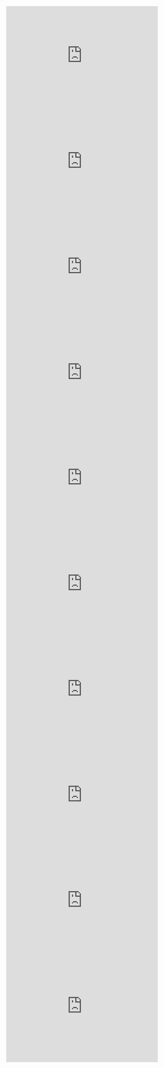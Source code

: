 <style>.embed-container { position: relative; padding-bottom: 56.25%; height: 0; overflow: hidden; max-width: 90%; } .embed-container iframe, .embed-container object, .embed-container embed { position: absolute; top: 0; left: 0; width: 90%; height: 100%; }</style>

<div class='embed-container'>
<iframe loading="lazy" src="https://www.youtube-nocookie.com/embed/Mh-spxKZ91o" frameborder="0" allow="accelerometer; autoplay; encrypted-media; gyroscope; picture-in-picture" allowfullscreen></iframe>
</div>

<div class='embed-container'>
<iframe loading="lazy" src="https://www.youtube-nocookie.com/embed/69YdL5qnHrg" frameborder="0" allow="accelerometer; autoplay; encrypted-media; gyroscope; picture-in-picture" allowfullscreen></iframe>
</div>

<div class='embed-container'>
<iframe loading="lazy" src="https://www.youtube-nocookie.com/embed/Q1xtlsnNzFM" frameborder="0" allow="accelerometer; autoplay; encrypted-media; gyroscope; picture-in-picture" allowfullscreen></iframe>
</div>

<div class='embed-container'>
<iframe loading="lazy" src="https://www.youtube-nocookie.com/embed/EMxaIlzPNDc" frameborder="0" allow="accelerometer; autoplay; encrypted-media; gyroscope; picture-in-picture" allowfullscreen></iframe>
</div>

<div class='embed-container'>
<iframe loading="lazy" src="https://www.youtube-nocookie.com/embed/L_N2WHy3JgY" frameborder="0" allow="accelerometer; autoplay; encrypted-media; gyroscope; picture-in-picture" allowfullscreen></iframe>
</div>

<div class='embed-container'>
<iframe loading="lazy" src="https://www.youtube-nocookie.com/embed/lSnWNtM9GkE" frameborder="0" allow="accelerometer; autoplay; encrypted-media; gyroscope; picture-in-picture" allowfullscreen></iframe>
</div>

<div class='embed-container'>
<iframe loading="lazy" src="https://www.youtube-nocookie.com/embed/1MXkauMFinY" frameborder="0" allow="accelerometer; autoplay; encrypted-media; gyroscope; picture-in-picture" allowfullscreen></iframe>
</div>

<div class='embed-container'>
<iframe loading="lazy" src="https://www.youtube-nocookie.com/embed/CqVQGKUeWUw" frameborder="0" allow="accelerometer; autoplay; encrypted-media; gyroscope; picture-in-picture" allowfullscreen></iframe>
</div>

<div class='embed-container'>
<iframe loading="lazy" src="https://www.youtube-nocookie.com/embed/OxqFpN0-sHA" frameborder="0" allow="accelerometer; autoplay; encrypted-media; gyroscope; picture-in-picture" allowfullscreen></iframe>
</div>

<div class='embed-container'>
<iframe loading="lazy" src="https://www.youtube-nocookie.com/embed/rW9ZBy0KTj8" frameborder="0" allow="accelerometer; autoplay; encrypted-media; gyroscope; picture-in-picture" allowfullscreen></iframe>
</div>
